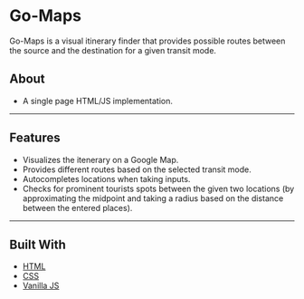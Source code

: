 # Go-Maps

Go-Maps is a visual itinerary finder that provides possible routes between the source and the destination for a given transit mode.


## About
* A single page HTML/JS implementation.

-----------------------------------------------------------

## Features 

* Visualizes the itenerary on a Google Map.
* Provides different routes based on the selected transit mode.
* Autocompletes locations when taking inputs.
* Checks for prominent tourists spots between the given two locations (by approximating the midpoint and taking a radius based on the distance between the entered places).

-------------------------------------------------------------


## Built With

* [HTML](https://www.w3.org/html/)
* [CSS](https://www.w3.org/Style/CSS/)
* [Vanilla JS](http://vanilla-js.com/)

